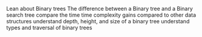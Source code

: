 Lean about Binary trees
The difference between a Binary tree and a Binary search tree
compare the time time complexity gains compared to other data structures
understand depth, height, and size of a binary tree
understand types and traversal of binary trees

